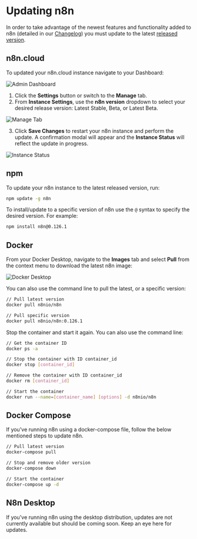 # Updating n8n

In order to take advantage of the newest features and functionality added to n8n (detailed in our [Changelog](../../reference/changelog.md)) you must update to the latest [released version](https://github.com/n8n-io/n8n/releases).

## n8n.cloud

To updated your n8n.cloud instance navigate to your Dashboard:

![Admin Dashboard](../images/dashboard.png)

1. Click the **Settings** button or switch to the **Manage** tab.
2. From **Instance Settings**, use the **n8n version** dropdown to select your desired release version: Latest Stable, Beta, or Latest Beta.

![Manage Tab](../images/manage_version.png)

3. Click **Save Changes** to restart your n8n instance and perform the update. A confirmation modal will appear and the **Instance Status** will reflect the update in progress.

![Instance Status](../images/instance_status.png)

## npm

To update your n8n instance to the latest released version, run:

```bash
npm update -g n8n
```

To install/update to a specific version of n8n use the `@` syntax to specify the desired version. For example:

```bash
npm install n8n@0.126.1
```

## Docker

From your Docker Desktop, navigate to the **Images** tab and select **Pull** from the context menu to download the latest n8n image:

![Docker Desktop](../images/docker_desktop.png)

You can also use the command line to pull the latest, or a specific version:

```sh
// Pull latest version
docker pull n8nio/n8n

// Pull specific version
docker pull n8nio/n8n:0.126.1
```

Stop the container and start it again. You can also use the command line:

```sh
// Get the container ID
docker ps -a

// Stop the container with ID container_id
docker stop [container_id]

// Remove the container with ID container_id
docker rm [container_id]

// Start the container
docker run --name=[container_name] [options] -d n8nio/n8n
```

## Docker Compose

If you've running n8n using a docker-compose file, follow the below mentioned steps to update n8n.

```sh
// Pull latest version
docker-compose pull

// Stop and remove older version
docker-compose down

// Start the container
docker-compose up -d
```

## N8n Desktop

If you've running n8n using the desktop distribution, updates are not currently available but should be coming soon. Keep an eye here for updates.
